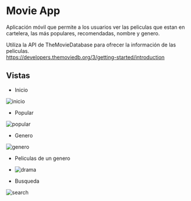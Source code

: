 # Movie App

Aplicación móvil que permite a los usuarios ver las peliculas que estan en cartelera, las más populares, recomendadas, nombre y genero.

Utiliza la API de TheMovieDatabase para ofrecer la información de las peliculas. <br/>
https://developers.themoviedb.org/3/getting-started/introduction

## Vistas

* Inicio

![inicio](https://user-images.githubusercontent.com/40668021/108107142-da7f2580-705c-11eb-831f-2cb7a83325eb.jpeg)

* Popular

![popular](https://user-images.githubusercontent.com/40668021/108107148-dce17f80-705c-11eb-8493-f4084d27a395.jpeg)

* Genero

![genero](https://user-images.githubusercontent.com/40668021/108107156-deab4300-705c-11eb-9233-68ec74baf755.jpeg)

* Peliculas de un genero

* ![drama](https://user-images.githubusercontent.com/40668021/108107176-e4088d80-705c-11eb-9734-78129896fa2b.jpeg)

* Busqueda

![search](https://user-images.githubusercontent.com/40668021/108107181-e539ba80-705c-11eb-9bb0-90bc74bccd3c.jpeg)
